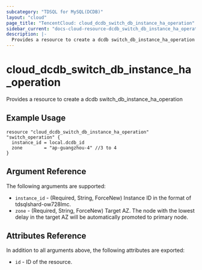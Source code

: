 ```yaml
---
subcategory: "TDSQL for MySQL(DCDB)"
layout: "cloud"
page_title: "TencentCloud: cloud_dcdb_switch_db_instance_ha_operation"
sidebar_current: "docs-cloud-resource-dcdb_switch_db_instance_ha_operation"
description: |-
  Provides a resource to create a dcdb switch_db_instance_ha_operation
---
```


# cloud_dcdb_switch_db_instance_ha_operation

Provides a resource to create a dcdb switch_db_instance_ha_operation

## Example Usage

```hcl
resource "cloud_dcdb_switch_db_instance_ha_operation" "switch_operation" {
  instance_id = local.dcdb_id
  zone        = "ap-guangzhou-4" //3 to 4
}
```

## Argument Reference

The following arguments are supported:

* `instance_id` - (Required, String, ForceNew) Instance ID in the format of tdsqlshard-ow728lmc.
* `zone` - (Required, String, ForceNew) Target AZ. The node with the lowest delay in the target AZ will be automatically promoted to primary node.

## Attributes Reference

In addition to all arguments above, the following attributes are exported:

* `id` - ID of the resource.



